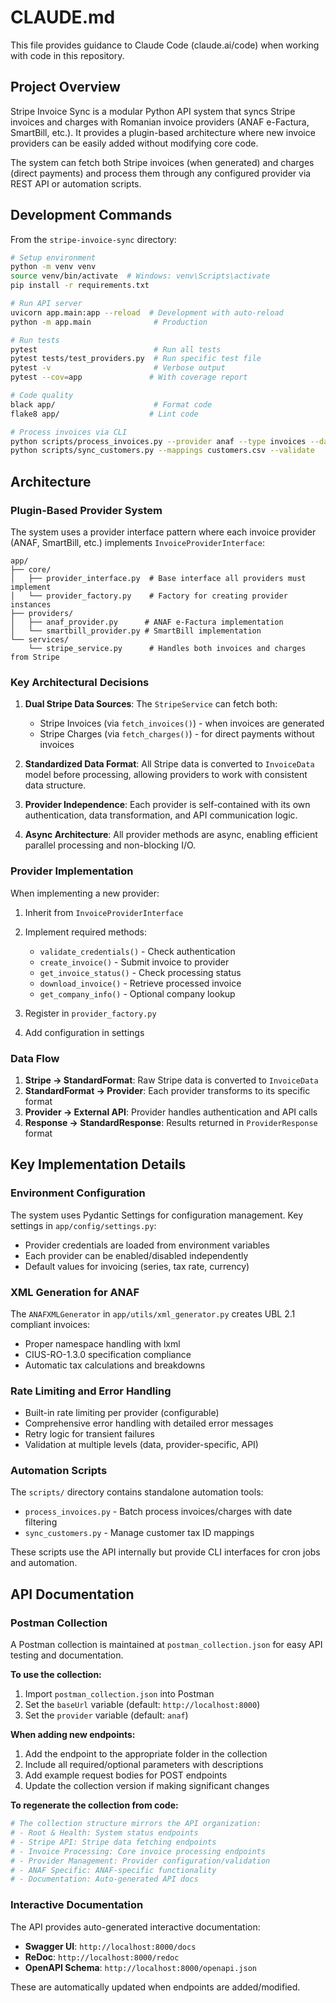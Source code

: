 # CLAUDE.md

This file provides guidance to Claude Code (claude.ai/code) when working with code in this repository.

## Project Overview

Stripe Invoice Sync is a modular Python API system that syncs Stripe invoices and charges with Romanian invoice providers (ANAF e-Factura, SmartBill, etc.). It provides a plugin-based architecture where new invoice providers can be easily added without modifying core code.

The system can fetch both Stripe invoices (when generated) and charges (direct payments) and process them through any configured provider via REST API or automation scripts.

## Development Commands

From the `stripe-invoice-sync` directory:

```bash
# Setup environment
python -m venv venv
source venv/bin/activate  # Windows: venv\Scripts\activate
pip install -r requirements.txt

# Run API server
uvicorn app.main:app --reload  # Development with auto-reload
python -m app.main              # Production

# Run tests
pytest                          # Run all tests
pytest tests/test_providers.py  # Run specific test file
pytest -v                       # Verbose output
pytest --cov=app               # With coverage report

# Code quality
black app/                      # Format code
flake8 app/                    # Lint code

# Process invoices via CLI
python scripts/process_invoices.py --provider anaf --type invoices --days 7
python scripts/sync_customers.py --mappings customers.csv --validate
```

## Architecture

### Plugin-Based Provider System

The system uses a provider interface pattern where each invoice provider (ANAF, SmartBill, etc.) implements `InvoiceProviderInterface`:

```
app/
├── core/
│   ├── provider_interface.py  # Base interface all providers must implement
│   └── provider_factory.py    # Factory for creating provider instances
├── providers/
│   ├── anaf_provider.py      # ANAF e-Factura implementation
│   └── smartbill_provider.py # SmartBill implementation
└── services/
    └── stripe_service.py      # Handles both invoices and charges from Stripe
```

### Key Architectural Decisions

1. **Dual Stripe Data Sources**: The `StripeService` can fetch both:
   - Stripe Invoices (via `fetch_invoices()`) - when invoices are generated
   - Stripe Charges (via `fetch_charges()`) - for direct payments without invoices

2. **Standardized Data Format**: All Stripe data is converted to `InvoiceData` model before processing, allowing providers to work with consistent data structure.

3. **Provider Independence**: Each provider is self-contained with its own authentication, data transformation, and API communication logic.

4. **Async Architecture**: All provider methods are async, enabling efficient parallel processing and non-blocking I/O.

### Provider Implementation

When implementing a new provider:

1. Inherit from `InvoiceProviderInterface`
2. Implement required methods:
   - `validate_credentials()` - Check authentication
   - `create_invoice()` - Submit invoice to provider
   - `get_invoice_status()` - Check processing status
   - `download_invoice()` - Retrieve processed invoice
   - `get_company_info()` - Optional company lookup

3. Register in `provider_factory.py`
4. Add configuration in settings

### Data Flow

1. **Stripe → StandardFormat**: Raw Stripe data is converted to `InvoiceData`
2. **StandardFormat → Provider**: Each provider transforms to its specific format
3. **Provider → External API**: Provider handles authentication and API calls
4. **Response → StandardResponse**: Results returned in `ProviderResponse` format

## Key Implementation Details

### Environment Configuration

The system uses Pydantic Settings for configuration management. Key settings in `app/config/settings.py`:
- Provider credentials are loaded from environment variables
- Each provider can be enabled/disabled independently
- Default values for invoicing (series, tax rate, currency)

### XML Generation for ANAF

The `ANAFXMLGenerator` in `app/utils/xml_generator.py` creates UBL 2.1 compliant invoices:
- Proper namespace handling with lxml
- CIUS-RO-1.3.0 specification compliance
- Automatic tax calculations and breakdowns

### Rate Limiting and Error Handling

- Built-in rate limiting per provider (configurable)
- Comprehensive error handling with detailed error messages
- Retry logic for transient failures
- Validation at multiple levels (data, provider-specific, API)

### Automation Scripts

The `scripts/` directory contains standalone automation tools:
- `process_invoices.py` - Batch process invoices/charges with date filtering
- `sync_customers.py` - Manage customer tax ID mappings

These scripts use the API internally but provide CLI interfaces for cron jobs and automation.

## API Documentation

### Postman Collection

A Postman collection is maintained at `postman_collection.json` for easy API testing and documentation. 

**To use the collection:**
1. Import `postman_collection.json` into Postman
2. Set the `baseUrl` variable (default: `http://localhost:8000`)
3. Set the `provider` variable (default: `anaf`)

**When adding new endpoints:**
1. Add the endpoint to the appropriate folder in the collection
2. Include all required/optional parameters with descriptions
3. Add example request bodies for POST endpoints
4. Update the collection version if making significant changes

**To regenerate the collection from code:**
```bash
# The collection structure mirrors the API organization:
# - Root & Health: System status endpoints
# - Stripe API: Stripe data fetching endpoints
# - Invoice Processing: Core invoice processing endpoints
# - Provider Management: Provider configuration/validation
# - ANAF Specific: ANAF-specific functionality
# - Documentation: Auto-generated API docs
```

### Interactive Documentation

The API provides auto-generated interactive documentation:
- **Swagger UI**: `http://localhost:8000/docs`
- **ReDoc**: `http://localhost:8000/redoc`
- **OpenAPI Schema**: `http://localhost:8000/openapi.json`

These are automatically updated when endpoints are added/modified.